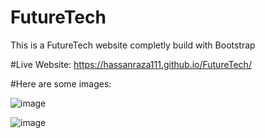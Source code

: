 # FutureTech
This is a FutureTech website completly build with Bootstrap 

#Live Website: https://hassanraza111.github.io/FutureTech/


#Here are some images:


![image](https://github.com/user-attachments/assets/521b9e1e-0e72-4800-a76d-97e238896e94)


![image](https://github.com/user-attachments/assets/3a00049e-abb8-41e7-b1da-04be4f309bf9)


